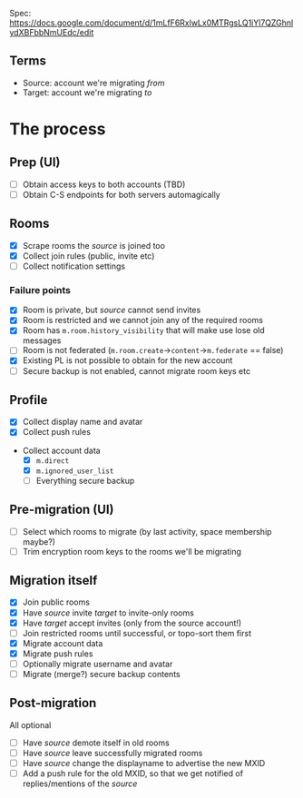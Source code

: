 Spec: https://docs.google.com/document/d/1mLfF6RxlwLx0MTRgsLQ1iYl7QZGhnlydXBFbbNmUEdc/edit

## Terms

- Source: account we're migrating *from*
- Target: account we're migrating *to*

# The process

## Prep (UI)

- [ ] Obtain access keys to both accounts (TBD)
- [ ] Obtain C-S endpoints for both servers automagically

## Rooms

- [x] Scrape rooms the *source* is joined too
- [x] Collect join rules (public, invite etc)
- [ ] Collect notification settings

### Failure points

- [x] Room is private, but *source* cannot send invites
- [x] Room is restricted and we cannot join any of the required rooms
- [x] Room has `m.room.history_visibility` that will make use lose old messages
- [ ] Room is not federated (`m.room.create`->`content`->`m.federate` == false)
- [x] Existing PL is not possible to obtain for the new account
- [ ] Secure backup is not enabled, cannot migrate room keys etc

## Profile

- [x] Collect display name and avatar
- [x] Collect push rules
- Collect account data
  - [x] `m.direct`
  - [x] `m.ignored_user_list`
  - [ ] Everything secure backup

## Pre-migration (UI)

- [ ] Select which rooms to migrate (by last activity, space membership maybe?)
- [ ] Trim encryption room keys to the rooms we'll be migrating
  
## Migration itself

- [x] Join public rooms
- [x] Have *source* invite *target* to invite-only rooms
- [x] Have *target* accept invites (only from the source account!)
- [ ] Join restricted rooms until successful, or topo-sort them first
- [x] Migrate account data
- [x] Migrate push rules
- [ ] Optionally migrate username and avatar
- [ ] Migrate (merge?) secure backup contents

## Post-migration

All optional

- [ ] Have *source* demote itself in old rooms
- [ ] Have *source* leave successfully migrated rooms
- [ ] Have *source* change the displayname to advertise the new MXID
- [ ] Add a push rule for the old MXID, so that we get notified of replies/mentions of the *source*
